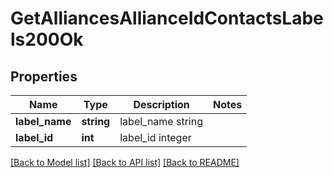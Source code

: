 # GetAlliancesAllianceIdContactsLabels200Ok

## Properties
Name | Type | Description | Notes
------------ | ------------- | ------------- | -------------
**label_name** | **string** | label_name string | 
**label_id** | **int** | label_id integer | 

[[Back to Model list]](../README.md#documentation-for-models) [[Back to API list]](../README.md#documentation-for-api-endpoints) [[Back to README]](../README.md)


